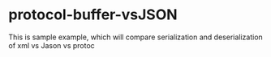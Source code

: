 # protocol-buffer-vsJSON

This is sample example, which will compare serialization and deserialization of xml vs Jason vs protoc

